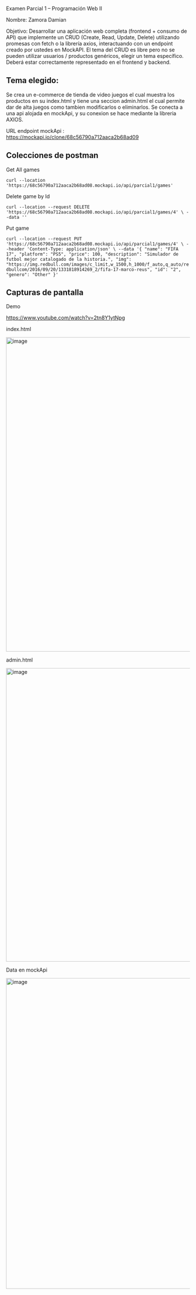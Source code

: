 Examen Parcial 1 – Programación Web II

Nombre: Zamora Damian 

Objetivo: 
Desarrollar una aplicación web completa (frontend + consumo de API) que implemente un 
CRUD (Create, Read, Update, Delete) utilizando promesas con fetch o la librería axios, 
interactuando con un endpoint creado por ustedes en MockAPI. El tema del CRUD es libre pero 
no se pueden utilizar usuarios / productos genéricos, elegir un tema específico. Deberá estar 
correctamente representado en el frontend y backend. 

## Tema elegido:
Se crea un e-commerce de tienda de video juegos el cual muestra los productos en su index.html y tiene una seccion admin.html el cual permite dar de alta juegos como tambien modificarlos o eliminarlos.
Se conecta a una api alojada en mockApi, y su conexion se hace mediante la libreria AXIOS.

URL endpoint mockApi : 
https://mockapi.io/clone/68c56790a712aaca2b68ad09

## Colecciones de postman

Get All games

``curl --location 'https://68c56790a712aaca2b68ad08.mockapi.io/api/parcial1/games'``

Delete game by Id

``curl --location --request DELETE 'https://68c56790a712aaca2b68ad08.mockapi.io/api/parcial1/games/4' \
--data ''``

Put game

``curl --location --request PUT 'https://68c56790a712aaca2b68ad08.mockapi.io/api/parcial1/games/4' \
--header 'Content-Type: application/json' \
--data '{
    "name": "FIFA 17",
    "platform": "PS5",
    "price": 100,
    "description": "Simulador de futbol mejor catalogado de la historia.",
    "img": "https://img.redbull.com/images/c_limit,w_1500,h_1000/f_auto,q_auto/redbullcom/2016/09/20/1331818914269_2/fifa-17-marco-reus",
    "id": "2",
    "genero": "Other"
}'``

## Capturas de pantalla 

Demo

https://www.youtube.com/watch?v=2tn8Y1ytNpg

index.html

<img width="1877" height="860" alt="image" src="https://github.com/user-attachments/assets/5416f030-1e47-4745-9848-6ecac6661697" />

admin.html

<img width="1893" height="803" alt="image" src="https://github.com/user-attachments/assets/10e7581b-395a-4699-b9cd-5f08591be3df" />

Data en mockApi

<img width="763" height="850" alt="image" src="https://github.com/user-attachments/assets/280e6c28-9142-4684-a6b9-3e576fef28b5" />


